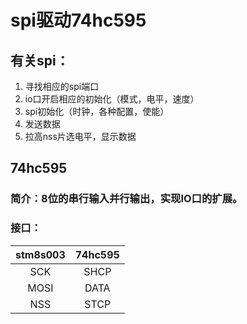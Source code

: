 # spi驱动74hc595

## 有关spi：

1.  寻找相应的spi端口
2. io口开启相应的初始化（模式，电平，速度）
3. spi初始化（时钟，各种配置，使能）
4. 发送数据
5. 拉高nss片选电平，显示数据



## 74hc595

### 简介：8位的串行输入并行输出，实现IO口的扩展。

### 接口：

| stm8s003 | 74hc595 |
| :------: | :-----: |
|   SCK    |  SHCP   |
|   MOSI   |  DATA   |
|   NSS    |  STCP   |



## 